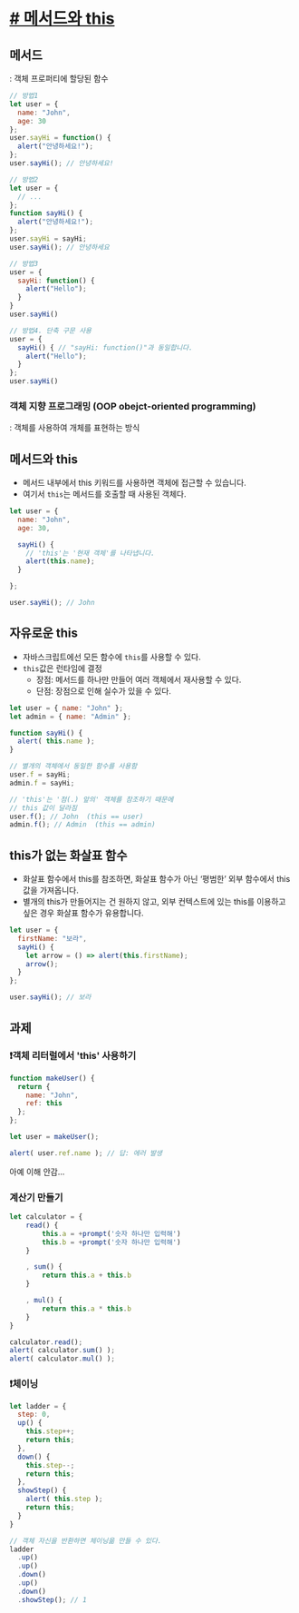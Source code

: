 # [# 메서드와 this](https://ko.javascript.info/object-methods)

## 메서드
: 객체 프로퍼티에 할당된 함수
```javascript
// 방법1
let user = {
  name: "John",
  age: 30
};
user.sayHi = function() {
  alert("안녕하세요!");
};
user.sayHi(); // 안녕하세요!

// 방법2
let user = {
  // ...
};
function sayHi() {
  alert("안녕하세요!");
};
user.sayHi = sayHi;
user.sayHi(); // 안녕하세요

// 방법3
user = {
  sayHi: function() {
    alert("Hello");
  }
}
user.sayHi()

// 방법4. 단축 구문 사용
user = {
  sayHi() { // "sayHi: function()"과 동일합니다.
    alert("Hello");
  }
};
user.sayHi()
```

### 객체 지향 프로그래밍 (OOP obejct-oriented programming)
: 객체를 사용하여 개체를 표현하는 방식

## 메서드와 this
* 메서드 내부에서 this 키워드를 사용하면 객체에 접근할 수 있습니다.
* 여기서 `this`는 메서드를 호출할 때 사용된 객체다.
```javascript
let user = {
  name: "John",
  age: 30,

  sayHi() {
    // 'this'는 '현재 객체'를 나타냅니다.
    alert(this.name);
  }

};

user.sayHi(); // John
```

## 자유로운 this
* 자바스크립트에선 모든 함수에 `this`를 사용할 수 있다. 
* `this`값은 런타임에 결정
    * 장점: 메서드를 하나만 만들어 여러 객체에서 재사용할 수 있다.
    * 단점: 장점으로 인해 실수가 있을 수 있다. 
```javascript
let user = { name: "John" };
let admin = { name: "Admin" };

function sayHi() {
  alert( this.name );
}

// 별개의 객체에서 동일한 함수를 사용함
user.f = sayHi;
admin.f = sayHi;

// 'this'는 '점(.) 앞의' 객체를 참조하기 때문에
// this 값이 달라짐
user.f(); // John  (this == user)
admin.f(); // Admin  (this == admin)
```

## this가 없는 화살표 함수
* 화살표 함수에서 this를 참조하면, 화살표 함수가 아닌 ‘평범한’ 외부 함수에서 this 값을 가져옵니다.
* 별개의 this가 만들어지는 건 원하지 않고, 외부 컨텍스트에 있는 this를 이용하고 싶은 경우 화살표 함수가 유용합니다.
```javascript
let user = {
  firstName: "보라",
  sayHi() {
    let arrow = () => alert(this.firstName);
    arrow();
  }
};

user.sayHi(); // 보라
```

## 과제
### ❗️객체 리터럴에서 'this' 사용하기
```javascript
function makeUser() {
  return {
    name: "John",
    ref: this
  };
};

let user = makeUser();

alert( user.ref.name ); // 답: 에러 발생
```
아예 이해 안감...
### 계산기 만들기
```javascript
let calculator = {
    read() {
        this.a = +prompt('숫자 하나만 입력해')
        this.b = +prompt('숫자 하나만 입력해')
    }

    , sum() {
        return this.a + this.b
    }

    , mul() {
        return this.a * this.b
    }
}

calculator.read();
alert( calculator.sum() );
alert( calculator.mul() );
```
### ❗️체이닝
```javascript
let ladder = {
  step: 0,
  up() {
    this.step++;
    return this;
  },
  down() {
    this.step--;
    return this;
  },
  showStep() {
    alert( this.step );
    return this;
  }
}

// 객체 자신을 반환하면 체이닝읆 만들 수 있다.
ladder
  .up()
  .up()
  .down()
  .up()
  .down()
  .showStep(); // 1
```

